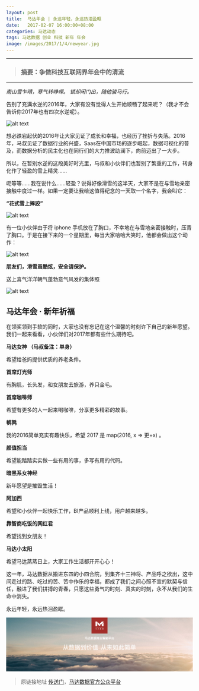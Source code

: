 ```yaml
---
layout: post
title:  马达年会 | 永远年轻，永远热泪盈眶
date:   2017-02-07 16:00:00+08:00
categories: 马达动态
tags: 马达数据 创业 科技 新年 年会
image: /images/2017/1/4/newyear.jpg
---
```


---------
> ### 摘要：争做科技互联网界年会中的清流
--------


*南山雪乍晴，寒气转峥嵘。*
*锁却闲门出，随他骏马行。*


告别了充满水逆的2016年，大家有没有觉得人生开始顺畅了起来呢？（我才不会告诉你2017年也有四次水逆呢）。

![alt text](/images/2017/2/6/1.jpeg)

想必跌宕起伏的2016年让大家见证了成长和幸福，也经历了挫折与失落。2016年，马叔见证了数据行业的兴盛，Saas在中国市场的逐步崛起，数据可视化的普及，而数据分析的民主化也在同行们的大力推波助澜下，向前迈出了一大步。

所以，在暂别水逆的这段美好时光里，马叔和小伙伴们也暂别了繁重的工作，转身化作了轻盈的雪上精灵……

呃等等……我在说什么……轻盈？说得好像滑雪的这半天，大家不是在与雪地亲密接触中度过一样。如果一定要让我给这值得纪念的一天取一个名字，我会叫它：

**“花式雪上摔跤”**


![alt text](/images/2017/2/6/2.gif)


有一位小伙伴由于将 iphone 手机放在了胸口，不幸地在与雪地亲密接触时，压青了胸口。于是在接下来的一个星期里，每当大家哈哈大笑时，他都会做出这个动作：

![alt text](/images/2017/2/6/3.jpeg)


**朋友们，滑雪虽酷炫，安全请保护。**


送上喜气洋洋朝气蓬勃意气风发的集体照

![alt text](/images/2017/2/6/4.jpeg)


## 马达年会 · 新年祈福

在领奖领到手软的同时，大家也没有忘记在这个温馨的时刻许下自己的新年愿望。我们一起来看看，小伙伴们对2017年都有些什么期待吧。


**马达女神 （马叔备注：单身）**

希望给爸妈提供优质的养老条件。


**首席灯光师**

有胸肌，长头发，和女朋友去旅游，养只金毛。


**首席咖啡师**

希望有更多的人一起来喝咖啡，分享更多精彩的故事。


**鹌鹑**

我的2016简单充实有趣快乐，希望 2017 是 map(2016, x => 更+x) 。


**颜值担当**

希望能踏踏实实做一些有用的事，多写有用的代码。


**暗黑系女神经**

新年愿望是摧毁生活！


**阿加西**

希望和小伙伴一起快乐工作，BI产品顺利上线，用户越来越多。


**靠智商吃饭的网红君**

希望找到女朋友！


**马达小太阳**

希望马达蒸蒸日上，大家工作生活都开开心心！


这一年，马达数据从搬进东四的小四合院，到集齐十三神将、产品呼之欲出，这中间走过的路、吃过的苦、苦中作乐的幸福，都成了我们之间心照不宣的默契与信任，融进了我们拼搏的青春，只愿这些勇气的时刻、真实的时刻，永不从我们的生命中消失。

永远年轻，永远热泪盈眶。


![alt text](/images/2017/2/6/5.jpg)


> 原链接地址 [传送门](http://chuansong.me/n/1501593852948)，[马达数据官方公众平台](http://mp.weixin.qq.com/s/c7dW1CG72b8VUfORVXN_LA)
